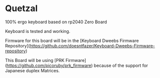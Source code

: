 # Quetzal

100% ergo keyboard based on rp2040 Zero Board

Keyboard is tested and working.

Firmware for this board will be in the \[Keyboard Dweebs Firmware Repository\](https://github.com/doesntfazer/Keyboard-Dweebs-Firmware-repository)

This Board will be using \[PRK Firmware\](https://github.com/picoruby/prk_firmware) because of the support for Japanese duplex Matrices.
